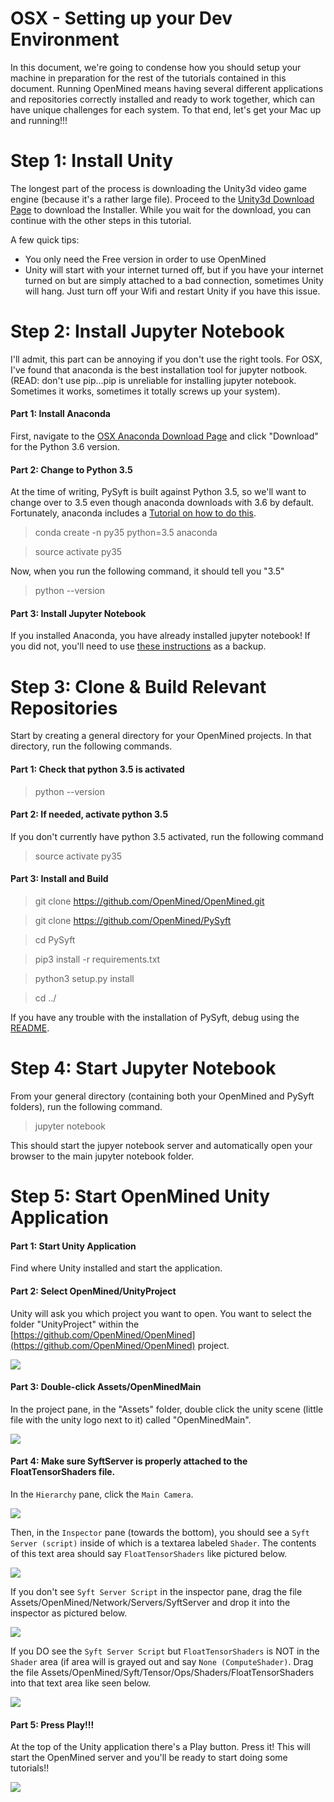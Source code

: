# OSX - Setting up your Dev Environment

In this document, we're going to condense how you should setup your machine in preparation for the rest of the tutorials contained in this document. Running OpenMined means having several different applications and repositories correctly installed and ready to work together, which can have unique challenges for each system. To that end, let's get your Mac up and running!!!

# Step 1: Install Unity

The longest part of the process is downloading the Unity3d video game engine (because it's a rather large file). Proceed to the [Unity3d Download Page](https://store.unity.com/download?ref=personal) to download the Installer. While you wait for the download, you can continue with the other steps in this tutorial.

A few quick tips:

* You only need the Free version in order to use OpenMined
* Unity will start with your internet turned off, but if you have your internet turned on but are simply attached to a bad connection, sometimes Unity will hang. Just turn off your Wifi and restart Unity if you have this issue.

# Step 2: Install Jupyter Notebook

I'll admit, this part can be annoying if you don't use the right tools. For OSX, I've found that anaconda is the best installation tool for jupyter notbook. (READ: don't use pip...pip is unreliable for installing jupyter notebook. Sometimes it works, sometimes it totally screws up your system). 

#### Part 1: Install Anaconda
First, navigate to the [OSX Anaconda Download Page](https://www.anaconda.com/download/#macos) and click "Download" for the Python 3.6 version.

#### Part 2: Change to Python 3.5
At the time of writing, PySyft is built against Python 3.5, so we'll want to change over to 3.5 even though anaconda downloads with 3.6 by default. Fortunately, anaconda includes a [Tutorial on how to do this](https://conda.io/docs/user-guide/tasks/manage-python.html).

>conda create -n py35 python=3.5 anaconda

>source activate py35

Now, when you run the following command, it should tell you "3.5"
>python --version

#### Part 3: Install Jupyter Notebook

If you installed Anaconda, you have already installed jupyter notebook! If you did not, you'll need to use [these instructions](http://jupyter.readthedocs.io/en/latest/install.html) as a backup.



# Step 3: Clone & Build Relevant Repositories

Start by creating a general directory for your OpenMined projects. In that directory, run the following commands. 

#### Part 1: Check that python 3.5 is activated
>python --version

#### Part 2: If needed, activate python 3.5
If you don't currently have python 3.5 activated, run the following command

>source activate py35

#### Part 3: Install and Build

> git clone https://github.com/OpenMined/OpenMined.git
 
> git clone https://github.com/OpenMined/PySyft

> cd PySyft

> pip3 install -r requirements.txt

> python3 setup.py install

> cd ../

If you have any trouble with the installation of PySyft, debug using the [README](https://github.com/OpenMined/PySyft).

# Step 4: Start Jupyter Notebook

From your general directory (containing both your OpenMined and PySyft folders), run the following command.

>jupyter notebook

This should start the jupyer notebook server and automatically open your browser to the main jupyter notebook folder.

# Step 5: Start OpenMined Unity Application

#### Part 1: Start Unity Application

Find where Unity installed and start the application.

#### Part 2: Select OpenMined/UnityProject

Unity will ask you which project you want to open. You want to select the folder "UnityProject" within the [https://github.com/OpenMined/OpenMined](https://github.com/OpenMined/OpenMined) project. 

![](../resources/images/OpenUnityProject.png)

#### Part 3: Double-click Assets/OpenMinedMain

In the project pane, in the "Assets" folder, double click the unity scene (little file with the unity logo next to it) called "OpenMinedMain".

![](../resources/images/SelectUnityScene.png)

#### Part 4: Make sure SyftServer is properly attached to the FloatTensorShaders file.

In the `Hierarchy` pane, click the `Main Camera`. 

![](../resources/images/HierarchyMainCamera.png)

Then, in the `Inspector` pane (towards the bottom), you should see a `Syft Server (script)` inside of which is a textarea labeled `Shader`. The contents of this text area should say `FloatTensorShaders` like pictured below.

![](../resources/images/CameraInspector.png)

If you don't see `Syft Server Script` in the inspector pane, drag the file Assets/OpenMined/Network/Servers/SyftServer and drop it into the inspector as pictured below.

![](../resources/images/DragSyftServer.png)

If you DO see the `Syft Server Script` but `FloatTensorShaders` is NOT in the `Shader` area (if area will is grayed out and say `None (ComputeShader)`. Drag the file Assets/OpenMined/Syft/Tensor/Ops/Shaders/FloatTensorShaders into that text area like seen below.

![](../resources/images/DragShader.png)

#### Part 5: Press Play!!!

At the top of the Unity application there's a Play button. Press it! This will start the OpenMined server and you'll be ready to start doing some tutorials!!

![](../resources/images/UnityPlayButton.png)
